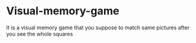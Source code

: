 # Visual-memory-game
It is a visual memory game that you suppose to match same pictures after you see the whole squares
